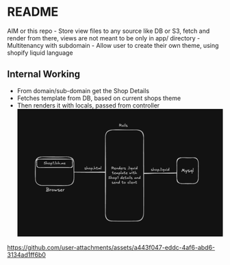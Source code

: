 # README

<IN PROGRESS>
AIM or this repo
- Store view files to any source like DB or S3, fetch and render from there, views are not meant to be only in app/ directory
- Multitenancy with subdomain
- Allow user to create their own theme, using shopify liquid language

## Internal Working
- From domain/sub-domain get the Shop Details
- Fetches template from DB, based on current shops theme
- Then renders it with locals, passed from controller
![alt text](image.png)


https://github.com/user-attachments/assets/a443f047-eddc-4af6-abd6-3134ad1ff6b0

